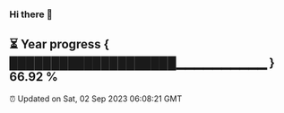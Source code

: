 ### Hi there 👋
⏳ Year progress { ████████████████████▁▁▁▁▁▁▁▁▁▁ } 66.92 %
---
⏰ Updated on Sat, 02 Sep 2023 06:08:21 GMT

